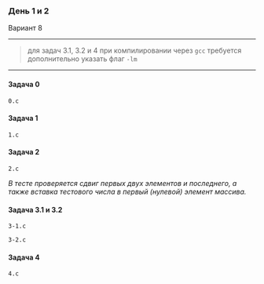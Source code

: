 ### День 1 и 2

Вариант 8

---
> для задач 3.1, 3.2 и 4 при компилировании через `gcc` требуется дополнительно указать флаг `-lm`
---
#### Задача 0
```
0.c
```
#### Задача 1
```
1.c
```
#### Задача 2
```
2.c
```
*В тесте проверяется сдвиг первых двух элементов и последнего, а также вставка тестового числа в первый (нулевой) элемент массива.*
#### Задача 3.1 и 3.2
```
3-1.c
```
```
3-2.c
```
#### Задача 4
```
4.c
```
